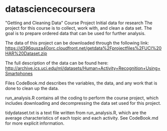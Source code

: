 # datasciencecoursera
"Getting and Cleaning Data" Course Project
Initial data for research
The project for this course is to collect, work with, and clean a data set. The goal is to prepare ordered data that can be used for further analysis.

The data of this project can be downloaded through the following link: https://d396qusza40orc.cloudfront.net/getdata%2Fprojectfiles%2FUCI%20HAR%20Dataset.zip

The full description of the data can be found here: http://archive.ics.uci.edu/ml/datasets/Human+Activity+Recognition+Using+Smartphones

Files
CodeBook.md describes the variables, the data, and any work that is done to clean up the data.

run_analysis.R contains all the coding to perform the course project, which includes downloading and decompressing the data set used for this project.

tidydataset.txt is a text file written from run_analysis.R, which are the average characteristics of each topic and each activity. See CodeBook.md for more explicit information.
